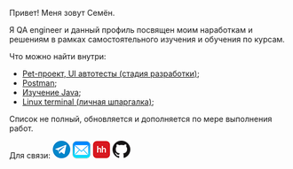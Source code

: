 
Привет! Меня зовут Семён.<p>
	
Я QA engineer и данный профиль посвящен моим наработкам и решениям в рамках самостоятельного изучения и обучения по курсам.

	
	
 Что можно найти внутри:
- <a href=https://github.com/Snick-P/autotest-with-selenide-junit5-spring/>Pet-проект, UI автотесты (стадия разработки)</a>;
- <a href=https://github.com/Snick-P/Postman/>Postman</a>;
- <a href=https://github.com/Snick-P/javaLesson/>Изучение Java</a>;
- <a href=https://github.com/Snick-P/GitBash/>Linux terminal (личная шпаргалка)</a>;

Список не полный, обновляется и дополняется по мере выполнения работ.


Для связи:
[![Telegram](icons/telegram.png)](https://t.me/snicky_pls)
[![Mail](icons/mail.png)](mailto:prosk.simon@gmail.com)
[![HeadHunter](icons/hh.png)](https://omsk.hh.ru/resume/74e3b715ff09804fb80039ed1f586159704e31)
[![GitHub](icons/github.png)](https://github.com/Snick-P)



